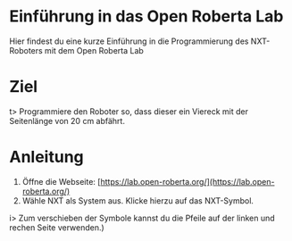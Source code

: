 # Einführung in das Open Roberta Lab
Hier findest du eine kurze Einführung in die Programmierung des NXT-Roboters mit dem Open Roberta Lab

# Ziel
t> Programmiere den Roboter so, dass dieser ein Viereck mit der Seitenlänge von 20 cm abfährt.

# Anleitung
1. Öffne die Webseite: [https://lab.open-roberta.org/](https://lab.open-roberta.org/)
2. Wähle NXT als System aus. Klicke hierzu auf das NXT-Symbol.

i> Zum verschieben der Symbole kannst du die Pfeile auf der linken und rechen Seite verwenden.)
